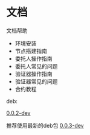 # 文档

文档帮助


- 环境安装
- 节点搭建指南
- 委托人操作指南
- 委托人常见的问题
- 验证器操作指南
- 验证器常见的问题
- 合约教程

deb: 

[0.0.2-dev](https://github.com/HermitMatrixNetwork/HermitMatrixNetwork/releases/download/v0.0.2/hermitmatrixnetwork_0.0.2-dev_amd64.deb)


推荐使用最新的deb包
[0.0.3-dev](https://github.com/HermitMatrixNetwork/HermitMatrixNetwork/releases/download/v0.0.3/hermitmatrixnetwork_0.0.3-dev_amd64.deb)